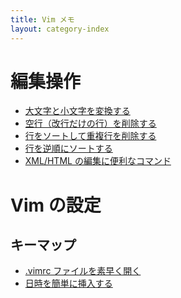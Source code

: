 ```yaml
---
title: Vim メモ
layout: category-index
---
```


編集操作
====
* [大文字と小文字を変換する](uppercase-lowercase.html)
* [空行（改行だけの行）を削除する](remove-empty-lines.html)
* [行をソートして重複行を削除する](unique-lines.html)
* [行を逆順にソートする](reverse-sort.html)
* [XML/HTML の編集に便利なコマンド](edit-xml-and-html.html)

Vim の設定
====

キーマップ
----
* [.vimrc ファイルを素早く開く](open-vimrc-quickly.html)
* [日時を簡単に挿入する](insert-date.html)

